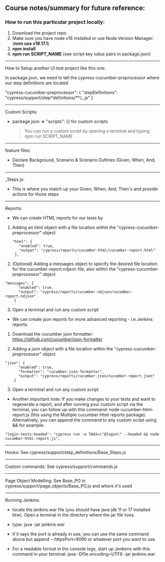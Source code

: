 ## Course notes/summary for future reference:

### How to run this particular project locally:

1. Download the project repo
2. Make sure you have node v18 installed or use Node Version Manager: (**nvm use v18.17.1**)
3. **npm install**
4. **npm run SCRIPT_NAME** (see script key value pairs in package.json)

---

How to Setup another UI test project like this one:

In package.json, we need to tell the cypress-cucumber-preprocessor where our step definitions are located

"cypress-cucumber-preprocessor": {
"stepDefinitions": "cypress/support/step\*definitions/\*\*/\_.js"
}

---

Custom Scripts:

- package.json => "scripts": {} for custom scripts

  > You can run a custom script by opening a terminal and typing: npm run SCRIPT_NAME

---

feature files:

- Declare Background, Scenario & Scenario Outlines (Given, When, And, Then)

---

\_Steps.js:

- This is where you match up your Given, When, And, Then's and provide actions for those steps

---

Reports:

- We can create HTML reports for our tests by

1. Adding an html object with a file location within the "cypress-cucumber-preprocessor" object
   ```
   "html": {
      "enabled": true,
      "output": "cypress/reports/cucumber-html/cucumber-report.html"
    },
   ```
2. (Optional) Adding a messages object to specify the desired file location for the cucumber-report.ndjson file, also within the "cypress-cucumber-preprocessor" object

```
"messages": {
      "enabled": true,
      "output": "cypress/reports/cucumber-ndjson/cucumber-report.ndjson"
    }
```

3. Open a terminal and run any custom script

- We can create json reports for more advanced reporting - i.e Jenkins reports

1. Download the cucumber json formatter: https://github.com/cucumber/json-formatter

2. Adding a json object with a file location within the "cypress-cucumber-preprocessor" object

```
"json": {
      "enabled": true,
      "formatter": "cucumber-json-formatter",
      "output": "cypress/reports/cucumber-json/cucumber-report.json"
    }

```

3. Open a terminal and run any custom script

- Another important note: If you make changes to your tests and want to regenerate a report, and after running your custom script via the terminal, you can follow up with this command: node cucumber-html-report.js (this using the Multiple cucumber Html reports package). Alternatively, you can append the command to any custom script using && for example:

```
"login-tests-headed": "cypress run -e TAGS=\"@login\" --headed && node cucumber-html-report.js",
```

---

Hooks:
See cypress/support/step_definitions/Base_Steps.js

---

Custom commands:
See cypress/support/commands.js

---

Page Object Modelling:
See Base_PO in cypress/support/page_objects/Base_PO.js and where it's used

---

Running Jenkins:

- locate the jenkins.war file (you should have java jdk 11 or 17 installed btw). Open a terminal in the directory where the jar file lives.
- type: java -jar jenkins.war
- if it says the port is already in use, you can use the same command above but append --httpsPort=9090 or whatever port you want to use.

- For a readable format in the console logs, start up Jenkens with this command in your terminal:
  java -Dfile.encoding=UTF8 -jar jenkins.war
